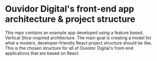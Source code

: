 # Ouvidor Digital's front-end app architecture & project structure

This repo contains an example app developed using a feature based, Vertical Slice-inspired architecture. The main goal is creating a model for what a modern, developer-friendly React project structure should be like. This is the chosen structure for all of Ouvidor Digital's front-end applications that are based on React.
